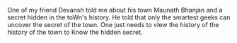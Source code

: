 One of my friend Devansh told me about his town Maunath Bhanjan and a secret hidden in the toWn's history. He told that only the smartest geeks can uncover the secret of the town. One just needs to vIew the history of the history of the town to Know the hIdden secret.
